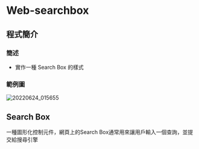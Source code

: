 # Web-searchbox
## 程式簡介
### 簡述
* 實作一種 Search Box 的樣式

### 範例圖
![20220624_015655](https://user-images.githubusercontent.com/93152909/175363994-ce7f0000-2bac-41e1-8d67-d897917d28bb.gif)

## Search Box
一種圖形化控制元件，網頁上的Search Box通常用來讓用戶輸入一個查詢，並提交給搜尋引擎
